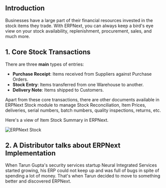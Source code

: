 ## Introduction

Businesses have a large part of their financial resources invested in the stock items they trade. With ERPNext, you can always keep a bird's eye view on your stock availability, replenishment, procurement, sales, and much more.

## 1\. Core Stock Transactions

There are three **main** types of entries:

*   **Purchase Receipt**: Items received from Suppliers against Purchase Orders.
*   **Stock Entry**: Items transferred from one Warehouse to another.
*   **Delivery Note**: Items shipped to Customers.

Apart from these core transactions, there are other documents available in ERPNext Stock module to manage Stock Reconciliation, Item Prices, deliveries, serial numbers, batch numbers, quality inspections, returns, etc.

Here's a view of Item Stock Summary in ERPNext.

![ERPNext Stock](https://docs.erpnext.com/files/stock-hero.png)

## 2\. A Distributor talks about ERPNext Implementation

When Tarun Gupta's security services startup Neural Integrated Services started growing, his ERP could not keep up and was full of bugs in spite of spending a lot of money. That's when Tarun decided to move to something better and discovered ERPNext.